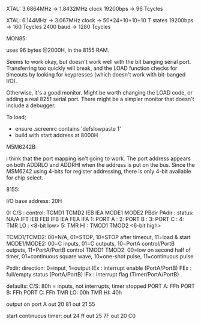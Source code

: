 XTAL: 3.6864MHz -> 1.8432MHz clock
19200bps -> 96 Tcycles

XTAL: 6.144MHz -> 3.067MHz clock -> 50*24+10+10+10 T states
19200bps -> 160 Tcycles
2400 baud -> 1280 Tcycles


MON85:

uses 96 bytes @2000H, in the 8155 RAM.

Seems to work okay, but doesn't work well with the bit banging serial
port.  Transferring too quickly will break, and the LOAD function checks
for timeouts by looking for keypresses (which doesn't work with bit-banged I/O).

Otherwise, it's a good monitor.  Might be worth changing the LOAD code,
or adding a real 8251 serial port.  There might be a simpler monitor that
doesn't include a debugger.

To load;

- ensure .screenrc contains 'defslowpaste 1'
- build with start address at 8000H


M5M6242B:

i think that the port mapping isn't going to work.  The port address
appears on both ADDRLO and ADDRHI when the address is put on the bus.  Since
the MSM6242 using 4-bits for register addressing, there is only 4-bit available
for chip select.

8155:

I/O base address: 20H

0: C/S		: control: TCMD1 TCMD2 IEB IEA MODE1 MODE2 PBdir PAdir
		: status:  NA/A  IFT   IEB FEB IFB   IEA   FEA   IFA
1: PORT A	:
2: PORT B	:
3: PORT C	:
4: TMR LO	: <8-bit low>
5: TMR HI	: TMOD1 TMOD2 <6-bit high>

TCMD1/TCMD2: 00=N/A, 01=STOP, 10=STOP after timeout, 11=load & start
MODE1/MODE2: 00=C inputs, 01=C outputs, 10=PortA control/PortB outputs, 11=PortA/PortB control
TMOD1 TMOD2: 00=low on second half of timer, 01=continuous square wave, 10=one-shot pulse, 11=continuous pulse

Pxdir: direction: 0=input, 1=output
IEx : interrupt enable (PortA/PortB)
FEx : full/empty status (PortA/PortB)
IFx : interrupt flag (Timer/PortA/PortB)

defaults:
	C/S: 80h = inputs, not interrupts, timer stopped
	PORT A: FFh
	PORT B: FFh
	PORT C: FFh
	TMR LO: 00h
	TMR HI: 40h

output on port A
	out 20 81
	out 21 55

start continuous timer:
	out 24 ff
	out 25 7F
	out 20 C0
